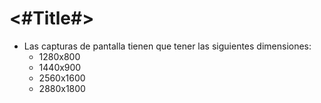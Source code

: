 #  <#Title#>

* Las capturas de pantalla tienen que tener las siguientes dimensiones:
    * 1280x800
    * 1440x900
    * 2560x1600
    * 2880x1800
